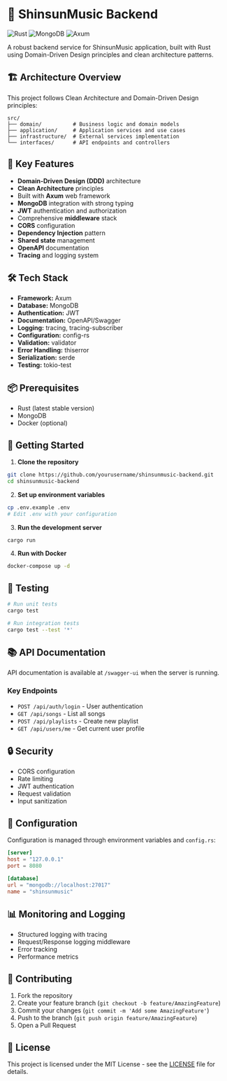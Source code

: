 # 🎵 ShinsunMusic Backend

![Rust](https://img.shields.io/badge/rust-%23000000.svg?style=for-the-badge&logo=rust&logoColor=white)
![MongoDB](https://img.shields.io/badge/MongoDB-%234ea94b.svg?style=for-the-badge&logo=mongodb&logoColor=white)
![Axum](https://img.shields.io/badge/Axum-000000?style=for-the-badge&logo=rust&logoColor=white)

A robust backend service for ShinsunMusic application, built with Rust using Domain-Driven Design principles and clean architecture patterns.

## 🏗️ Architecture Overview

This project follows Clean Architecture and Domain-Driven Design principles:

```
src/
├── domain/          # Business logic and domain models
├── application/     # Application services and use cases
├── infrastructure/  # External services implementation
└── interfaces/      # API endpoints and controllers
```

## 🚀 Key Features

- **Domain-Driven Design (DDD)** architecture
- **Clean Architecture** principles
- Built with **Axum** web framework
- **MongoDB** integration with strong typing
- **JWT** authentication and authorization
- Comprehensive **middleware** stack
- **CORS** configuration
- **Dependency Injection** pattern
- **Shared state** management
- **OpenAPI** documentation
- **Tracing** and logging system

## 🛠️ Tech Stack

- **Framework:** Axum
- **Database:** MongoDB
- **Authentication:** JWT
- **Documentation:** OpenAPI/Swagger
- **Logging:** tracing, tracing-subscriber
- **Configuration:** config-rs
- **Validation:** validator
- **Error Handling:** thiserror
- **Serialization:** serde
- **Testing:** tokio-test

## 📦 Prerequisites

- Rust (latest stable version)
- MongoDB
- Docker (optional)

## 🚦 Getting Started

1. **Clone the repository**
```bash
git clone https://github.com/yourusername/shinsunmusic-backend.git
cd shinsunmusic-backend
```

2. **Set up environment variables**
```bash
cp .env.example .env
# Edit .env with your configuration
```

3. **Run the development server**
```bash
cargo run
```

4. **Run with Docker**
```bash
docker-compose up -d
```

## 🧪 Testing

```bash
# Run unit tests
cargo test

# Run integration tests
cargo test --test '*'
```

## 📚 API Documentation

API documentation is available at `/swagger-ui` when the server is running.

### Key Endpoints

- `POST /api/auth/login` - User authentication
- `GET /api/songs` - List all songs
- `POST /api/playlists` - Create new playlist
- `GET /api/users/me` - Get current user profile

## 🔒 Security

- CORS configuration
- Rate limiting
- JWT authentication
- Request validation
- Input sanitization

## 🔧 Configuration

Configuration is managed through environment variables and `config.rs`:

```toml
[server]
host = "127.0.0.1"
port = 8080

[database]
url = "mongodb://localhost:27017"
name = "shinsunmusic"
```

## 📊 Monitoring and Logging

- Structured logging with tracing
- Request/Response logging middleware
- Error tracking
- Performance metrics

## 🤝 Contributing

1. Fork the repository
2. Create your feature branch (`git checkout -b feature/AmazingFeature`)
3. Commit your changes (`git commit -m 'Add some AmazingFeature'`)
4. Push to the branch (`git push origin feature/AmazingFeature`)
5. Open a Pull Request

## 📝 License

This project is licensed under the MIT License - see the [LICENSE](LICENSE) file for details.